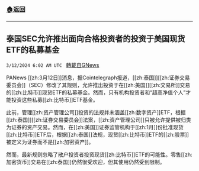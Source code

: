 ###  [:house:返回](README.md)
---


## 泰国SEC允许推出面向合格投资者的投资于美国现货ETF的私募基金
`3/12/2024 6:02 AM UTC ` [轉載自GNews](https://gnews.org/articles/2386435)

PANews [[zh:3月12日]]消息，据Cointelegraph报道，[[zh:泰国]][[zh:证券交易委员会]]（SEC）修改了其规则，允许推出投资于在[[zh:美国]][[zh:交易所]]交易的[[zh:比特币]]现货ETF的私募基金。然而，只有机构投资者和“超高净值个人”才能投资这些私募[[zh:比特币]]ETF基金。

此前，管理[[zh:资产管理公司]]投资的法规并未涵盖[[zh:数字资产]]ETF，根据[[zh:泰国]][[zh:证券交易委员会]]法案，[[zh:资产管理公司]]只被允许提供被归类为证券的资产交易。然而，在[[zh:美国]]证券监管机构于[[zh:1月]]份批准现货[[zh:比特币]]ETF后，根据[[zh:泰国]]法规，现货[[zh:比特币]]ETF的[[zh:股票]]被定义为证券而不是[[zh:加密资产]]。

然而，最新规则忽略了散户投资者投资现货[[zh:比特币]]ETF的可能性。零售[[zh:加密货币]]交易在[[zh:泰国]]仍然很受欢迎，但其使用仍然受到限制。
